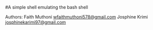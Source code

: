 #A simple shell emulating the bash shell

Authors: Faith Muthoni wfaithmuthoni578@gmail.com Josphine Krimi josphinekarimi97@gmail.com
